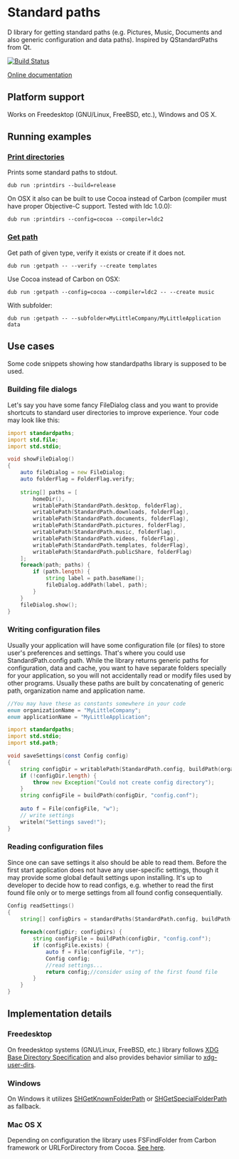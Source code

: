 # Standard paths

D library for getting standard paths (e.g. Pictures, Music, Documents and also generic configuration and data paths). 
Inspired by QStandardPaths from Qt.

[![Build Status](https://travis-ci.org/FreeSlave/standardpaths.svg?branch=master)](https://travis-ci.org/FreeSlave/standardpaths)

[Online documentation](http://freeslave.github.io/standardpaths/standardpaths.html)

## Platform support

Works on Freedesktop (GNU/Linux, FreeBSD, etc.), Windows and OS X.

## Running examples

### [Print directories](examples/printdirs/source/app.d)

Prints some standard paths to stdout.

    dub run :printdirs --build=release
    
On OSX it also can be built to use Cocoa instead of Carbon (compiler must have proper Objective-C support. Tested with ldc 1.0.0):

    dub run :printdirs --config=cocoa --compiler=ldc2

### [Get path](examples/getpath/source/app.d)

Get path of given type, verify it exists or create if it does not.

    dub run :getpath -- --verify --create templates
    
Use Cocoa instead of Carbon on OSX:

    dub run :getpath --config=cocoa --compiler=ldc2 -- --create music
    
With subfolder:
    
    dub run :getpath -- --subfolder=MyLittleCompany/MyLittleApplication data
    
## Use cases

Some code snippets showing how standardpaths library is supposed to be used.

### Building file dialogs

Let's say you have some fancy FileDialog class and you want to provide shortcuts to standard user directories to improve experience.
Your code may look like this:

```d
import standardpaths;
import std.file;
import std.stdio;

void showFileDialog()
{
    auto fileDialog = new FileDialog;
    auto folderFlag = FolderFlag.verify;
    
    string[] paths = [
        homeDir(),
        writablePath(StandardPath.desktop, folderFlag),
        writablePath(StandardPath.downloads, folderFlag),
        writablePath(StandardPath.documents, folderFlag),
        writablePath(StandardPath.pictures, folderFlag),
        writablePath(StandardPath.music, folderFlag),
        writablePath(StandardPath.videos, folderFlag),
        writablePath(StandardPath.templates, folderFlag),
        writablePath(StandardPath.publicShare, folderFlag)
    ];
    foreach(path; paths) {
        if (path.length) {
            string label = path.baseName();
            fileDialog.addPath(label, path);
        }
    }
    fileDialog.show();
}
```

### Writing configuration files

Usually your application will have some configuration file (or files) to store user's preferences and settings. That's where you could use StandardPath.config path.
While the library returns generic paths for configuration, data and cache, you want to have separate folders specially for your application, so you will not accidentally read or modify files used by other programs.
Usually these paths are built by concatenating of generic path, organization name and application name.

```d
//You may have these as constants somewhere in your code
enum organizationName = "MyLittleCompany";
enum applicationName = "MyLittleApplication";

import standardpaths;
import std.stdio;
import std.path;

void saveSettings(const Config config)
{
    string configDir = writablePath(StandardPath.config, buildPath(organizationName, applicationName), FolderFlag.create);
    if (!configDir.length) {
        throw new Exception("Could not create config directory");
    }
    string configFile = buildPath(configDir, "config.conf");
    
    auto f = File(configFile, "w"); 
    // write settings
    writeln("Settings saved!");
}
```

### Reading configuration files

Since one can save settings it also should be able to read them. Before the first start application does not have any user-specific settings, though it may provide some global default settings upon installing.
It's up to developer to decide how to read configs, e.g. whether to read the first found file only or to merge settings from all found config consequentially.

```d
Config readSettings()
{
    string[] configDirs = standardPaths(StandardPath.config, buildPath(organizationName, applicationName));
    
    foreach(configDir; configDirs) {
        string configFile = buildPath(configDir, "config.conf");
        if (configFile.exists) {
            auto f = File(configFile, "r");
            Config config;
            //read settings...
            return config;//consider using of the first found file
        }
    }
}
```

## Implementation details

### Freedesktop

On freedesktop systems (GNU/Linux, FreeBSD, etc.) library follows [XDG Base Directory Specification](http://standards.freedesktop.org/basedir-spec/latest/index.html#introduction) and also provides behavior similiar to [xdg-user-dirs](http://www.freedesktop.org/wiki/Software/xdg-user-dirs/).

### Windows

On Windows it utilizes [SHGetKnownFolderPath](https://msdn.microsoft.com/en-us/library/windows/desktop/bb762188(v=vs.85).aspx) or  [SHGetSpecialFolderPath](https://msdn.microsoft.com/en-us/library/windows/desktop/bb762204(v=vs.85).aspx) as fallback.

### Mac OS X

Depending on configuration the library uses FSFindFolder from Carbon framework or URLForDirectory from Cocoa. 
[See here](http://cocoadev.com/ApplicationSupportFolder).
